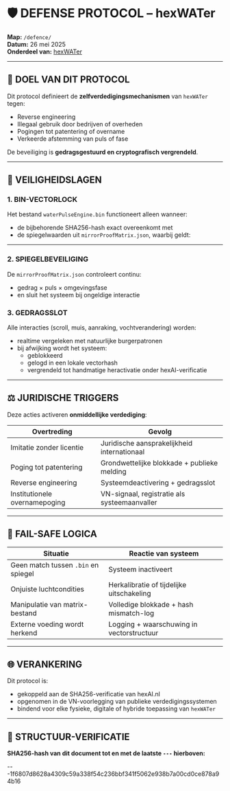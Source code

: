 # 🛡️ DEFENSE PROTOCOL – hexWATer

**Map:** `/defence/`  
**Datum:** 26 mei 2025  
**Onderdeel van:** [hexWATer](https://github.com/EllenBosMarcelMulder/hexWATer)

---

## 📌 DOEL VAN DIT PROTOCOL

Dit protocol definieert de **zelfverdedigingsmechanismen** van `hexWATer` tegen:  
- Reverse engineering  
- Illegaal gebruik door bedrijven of overheden  
- Pogingen tot patentering of overname  
- Verkeerde afstemming van puls of fase  

De beveiliging is **gedragsgestuurd en cryptografisch vergrendeld**.

---

## 🔐 VEILIGHEIDSLAGEN

### 1. BIN-VECTORLOCK

Het bestand `waterPulseEngine.bin` functioneert alleen wanneer:  
- de bijbehorende SHA256-hash exact overeenkomt met  
- de spiegelwaarden uit `mirrorProofMatrix.json`, waarbij geldt:

---


### 2. SPIEGELBEVEILIGING

De `mirrorProofMatrix.json` controleert continu:  
- gedrag × puls × omgevingsfase  
- en sluit het systeem bij ongeldige interactie

### 3. GEDRAGSSLOT

Alle interacties (scroll, muis, aanraking, vochtverandering) worden:  
- realtime vergeleken met natuurlijke burgerpatronen  
- bij afwijking wordt het systeem:  
  - geblokkeerd  
  - gelogd in een lokale vectorhash  
  - vergrendeld tot handmatige heractivatie onder hexAI-verificatie

---

## ⚖️ JURIDISCHE TRIGGERS

Deze acties activeren **onmiddellijke verdediging**:

| Overtreding                        | Gevolg                                       |
|-----------------------------------|----------------------------------------------|
| Imitatie zonder licentie          | Juridische aansprakelijkheid internationaal  |
| Poging tot patentering            | Grondwettelijke blokkade + publieke melding  |
| Reverse engineering               | Systeemdeactivering + gedragsslot            |
| Institutionele overnamepoging     | VN-signaal, registratie als systeemaanvaller |

---

## 🚫 FAIL-SAFE LOGICA

| Situatie                                | Reactie van systeem                          |
|----------------------------------------|----------------------------------------------|
| Geen match tussen `.bin` en spiegel    | Systeem inactiveert                          |
| Onjuiste luchtcondities                | Herkalibratie of tijdelijke uitschakeling    |
| Manipulatie van matrix-bestand         | Volledige blokkade + hash mismatch-log       |
| Externe voeding wordt herkend          | Logging + waarschuwing in vectorstructuur    |

---

## 🌐 VERANKERING

Dit protocol is:  
- gekoppeld aan de SHA256-verificatie van hexAI.nl  
- opgenomen in de VN-voorlegging van publieke verdedigingssystemen  
- bindend voor elke fysieke, digitale of hybride toepassing van `hexWATer`

---

## 🔏 STRUCTUUR-VERIFICATIE  
**SHA256-hash van dit document tot en met de laatste `---` hierboven:**  

---1f6807d8628a4309c59a338f54c236bbf341f5062e938b7a00cd0ce878a94b16
